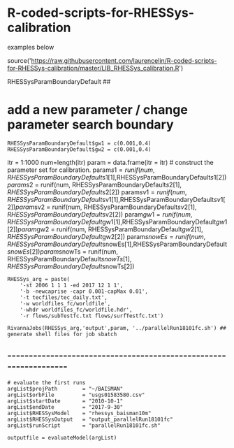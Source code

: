 # R-coded-scripts-for-RHESSys-calibration
examples below

source('https://raw.githubusercontent.com/laurencelin/R-coded-scripts-for-RHESSys-calibration/master/LIB_RHESSys_calibration.R')


RHESSysParamBoundaryDefault ## 
# add a new parameter / change parameter search boundary
	RHESSysParamBoundaryDefault$gw1 = c(0.001,0.4)
	RHESSysParamBoundaryDefault$gw2 = c(0.001,0.4)
  
  itr = 1:1000
	num=length(itr) 
	param = data.frame(itr = itr) # construct the parameter set for calibration. 
	param$s1 = runif(num, RHESSysParamBoundaryDefault$s1[1],RHESSysParamBoundaryDefault$s1[2])
	param$s2 = runif(num, RHESSysParamBoundaryDefault$s2[1],RHESSysParamBoundaryDefault$s2[2])
	param$sv1 = runif(num, RHESSysParamBoundaryDefault$sv1[1],RHESSysParamBoundaryDefault$sv1[2])
	param$sv2 = runif(num, RHESSysParamBoundaryDefault$sv2[1],RHESSysParamBoundaryDefault$sv2[2])
	param$gw1 = runif(num, RHESSysParamBoundaryDefault$gw1[1],RHESSysParamBoundaryDefault$gw1[2])
	param$gw2 = runif(num, RHESSysParamBoundaryDefault$gw2[1],RHESSysParamBoundaryDefault$gw2[2])
	param$snowEs = runif(num, RHESSysParamBoundaryDefault$snowEs[1],RHESSysParamBoundaryDefault$snowEs[2])
	param$snowTs = runif(num, RHESSysParamBoundaryDefault$snowTs[1],RHESSysParamBoundaryDefault$snowTs[2])
	
		
	RHESSys_arg = paste(
		'-st 2006 1 1 1 -ed 2017 12 1 1',
		'-b -newcaprise -capr 0.001-capMax 0.01',
		'-t tecfiles/tec_daily.txt',
		'-w worldfiles_fc/worldfile',
		'-whdr worldfiles_fc/worldfile.hdr',
		'-r flows/subTestfc.txt flows/surfTestfc.txt')
			   
	RivannaJobs(RHESSys_arg,'output',param, '../parallelRun18101fc.sh')	## generate shell files for job sbatch
  
  
  ## ----------------------------------------------------------------- 
	# evaluate the first runs  
	argList$projPath		= "~/BAISMAN"
	argList$orbFile			= "usgs01583580.csv"
	argList$startDate		= "2010-10-1"
	argList$endDate			= "2017-9-30"
	argList$RHESSysModel	= "rhessys_baisman10m"
	argList$RHESSysOutput	= "output_parallelRun18101fc"
	argList$runScript		= "parallelRun18101fc.sh"
	
	outputfile = evaluateModel(argList)



